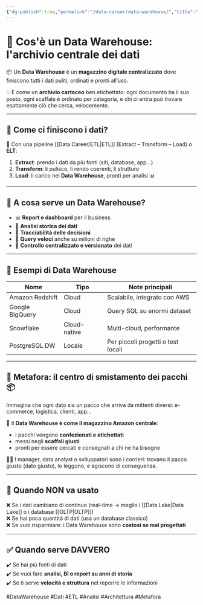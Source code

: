 ```yaml
---
{"dg-publish":true,"permalink":"/data-career/data-warehouse/","title":"🏢 Cos'è un Data Warehouse: l'archivio centrale dei dati","tags":["DataEngineering","DataWarehouse","Dati","ETL","Analisi","Metafora"]}
---
```



# 🏢 **Cos'è un Data Warehouse: l'archivio centrale dei dati**

📦 Un **Data Warehouse** è un **magazzino digitale centralizzato** dove finiscono tutti i dati puliti, ordinati e pronti all’uso.  

💡 È come un **archivio cartaceo** ben etichettato: ogni documento ha il suo posto, ogni scaffale è ordinato per categoria, e chi ci entra può trovare esattamente ciò che cerca, velocemente.

---

## 🔄 Come ci finiscono i dati?

📍 Con una pipeline [[Data Career/ETL\|ETL]] (Extract – Transform – Load) o **ELT**:

1. **Extract**: prendo i dati da più fonti (siti, database, app...)
2. **Transform**: li pulisco, li rendo coerenti, li strutturo
3. **Load**: li carico nel **Data Warehouse**, pronti per analisi 📊

---

## 🧠 A cosa serve un Data Warehouse?

- 📊 **Report e dashboard** per il business
- 🧪 **Analisi storica dei dati**
- 🔁 **Tracciabilità delle decisioni**
- 🧮 **Query veloci** anche su milioni di righe
- 🔐 **Controllo centralizzato e versionato** dei dati

---

## 🧰 Esempi di Data Warehouse

| Nome             | Tipo          | Note principali                    |
|------------------|---------------|------------------------------------|
| Amazon Redshift  | Cloud         | Scalabile, integrato con AWS       |
| Google BigQuery  | Cloud         | Query SQL su enormi dataset        |
| Snowflake        | Cloud-native  | Multi-cloud, performante           |
| PostgreSQL DW    | Locale        | Per piccoli progetti o test locali |

---

## 🚿 Metafora: il centro di smistamento dei pacchi 📦

Immagina che ogni dato sia un pacco che arriva da mittenti diversi: e-commerce, logistica, clienti, app...  

🎯 Il **Data Warehouse è come il magazzino Amazon centrale**:  
- i pacchi vengono **confezionati e etichettati**
- messi negli **scaffali giusti**  
- pronti per essere cercati e consegnati a chi ne ha bisogno  

👨‍💼 I manager, data analyst o sviluppatori sono i corrieri: trovano il pacco giusto (dato giusto), lo leggono, e agiscono di conseguenza.

---

## 🚫 Quando NON va usato

❌ Se i dati cambiano di continuo (real-time → meglio i [[Data Lake\|Data Lake]] o i database [[OLTP\|OLTP]])  
❌ Se hai poca quantità di dati (usa un database classico)  
❌ Se vuoi risparmiare: i Data Warehouse sono **costosi se mal progettati**

---

## ✅ Quando serve DAVVERO

✔️ Se hai più fonti di dati  
✔️ Se vuoi fare **analisi, BI o report su anni di storia**  
✔️ Se ti serve **velocità e struttura** nel reperire le informazioni  


#DataWarehouse #Dati #ETL #Analisi #Architettura #Metafora